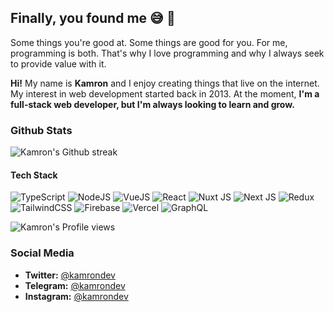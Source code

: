 ## Finally, you found me 😅 👋

Some things you're good at. Some things are good for you. For me, programming is both. That's why I love programming and why I always seek to provide value with it.

**Hi!** My name is **Kamron** and I enjoy creating things that live on the internet. My interest in web development started back in 2013. At the moment, **I'm a full-stack web developer, but I'm always looking to learn and grow.**

### Github Stats

![Kamron's Github streak](https://github-readme-streak-stats.herokuapp.com/?user=kamrondev&stroke=ffffff&background=0E1217&ring=8B959E&fire=ffffff&currStreakNum=ffffff&currStreakLabel=fff&sideNums=ffffff&sideLabels=8B959E&dates=ffffff)

#### Tech Stack

![TypeScript](https://img.shields.io/badge/typescript-%23007ACC.svg?style=for-the-badge&logo=typescript&logoColor=white)
![NodeJS](https://img.shields.io/badge/node.js-6DA55F?style=for-the-badge&logo=node.js&logoColor=white)
![VueJS](https://img.shields.io/badge/vue.js-42b883?style=for-the-badge&logo=vue.js&logoColor=white)
![React](https://img.shields.io/badge/react-%2320232a.svg?style=for-the-badge&logo=react&logoColor=%2361DAFB)
![Nuxt JS](https://img.shields.io/badge/Nuxt-41b883?style=for-the-badge&logo=nuxt.js&logoColor=white)
![Next JS](https://img.shields.io/badge/Next-black?style=for-the-badge&logo=next.js&logoColor=white)
![Redux](https://img.shields.io/badge/redux-%23593d88.svg?style=for-the-badge&logo=redux&logoColor=white)
![TailwindCSS](https://img.shields.io/badge/tailwindcss-%2338B2AC.svg?style=for-the-badge&logo=tailwind-css&logoColor=white)
![Firebase](https://img.shields.io/badge/firebase-%23039BE5.svg?style=for-the-badge&logo=firebase)
![Vercel](https://img.shields.io/badge/vercel-%23000000.svg?style=for-the-badge&logo=vercel&logoColor=white)
![GraphQL](https://img.shields.io/badge/GraphQl-E10098?style=for-the-badge&logo=graphql&logoColor=white)

![Kamron's Profile views](https://komarev.com/ghpvc/?username=alkamroniy&color=lightgrey)

### Social Media

- **Twitter:** [@kamrondev](https://twitter.com/kamrondev)
- **Telegram:** [@kamrondev](https://t.me/kamrondev)
- **Instagram:** [@kamrondev](https://instagram.com/kamrondev)
